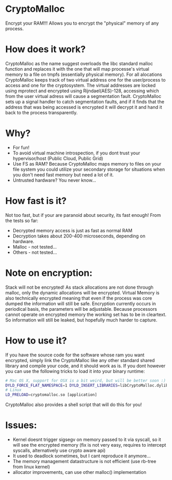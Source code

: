 # CryptoMalloc
Encrypt your RAM!!! Allows you to encrypt the "physical" memory of any process.

# How does it work?
CryptoMalloc as the name suggest overloads the libc standard malloc function and replaces it with the one that will map processe's virtual memory to a file on tmpfs (essentially physical memory). For all alocations CryptoMalloc keeps track of two virtual address one for the user/process to access and one for the cryptosystem. The virtual addresses are locked using mprotect and encrypted using Rijndael(AES)-128, accessing which from the user virtual adress will cause a segmentation fault. CryptoMalloc sets up a signal handler to catch segmentation faults, and if it finds that the address that was being accessed is encrypted it will decrypt it and hand it back to the process transparently.

# Why?
* For fun!
* To avoid virtual machine introspection, if you dont trust your hypervisor/host (Public Cloud, Public Grid)
* Use FS as RAM? Because CryptoMalloc maps memory to files on your file system you could utilize your secondary storage for situations when you don't need fast memory but need a lot of it.
* Untrusted hardware? You never know...

# How fast is it?
Not too fast, but if your are paranoid about security, its fast enough! From the tests so far:
* Decrypted memory access is just as fast as normal RAM
* Decryption takes about 200-400 microseconds, depending on hardware.
* Malloc - not tested...
* Others - not tested...

# Note on encryption:
Stack will not be encrypted! As stack allocations are not done through malloc, only the dynamic allocations will be encrypted. Virtual Memory is also technically encrypted meaning that even if the process was core dumped the information will still be safe. Encryption currently occurs in periodical basis, the parameters will be adjustable. Because processors cannot operate on encrypted memory the working set has to be in cleartext. So information will still be leaked, but hopefully much harder to capture.

# How to use it?
If you have the source code for the software whose ram you want encrypted, simply link the CryptoMalloc like any other standard shared library and compile your code, and it should work as is. If you dont however you can use the following tricks to load it into your binary runtime:

```bash
# Mac OS X, support for OSX is a bit weird, but will be better soon :)
DYLD_FORCE_FLAT_NAMESPACE=1 DYLD_INSERT_LIBRARIES=libCryptoMalloc.dylib [application]
# Linux
LD_PRELOAD=cryptomalloc.so [application]
```
CryptoMalloc also provides a shell script that will do this for you!

# Issues:
* Kernel doesnt trigger sigsegv on memory passed to it via syscall, so it will see the encrypted memory (fix is not very easy, requires to intercept syscalls, alternatively use crypto aware api)
* It used to deadlock sometimes, but I cant reproduce it anymore...
* The memory management datastructure is not efficient (use rb-tree from linux kernel)
* allocator improvements, can use other malloc() implementation
